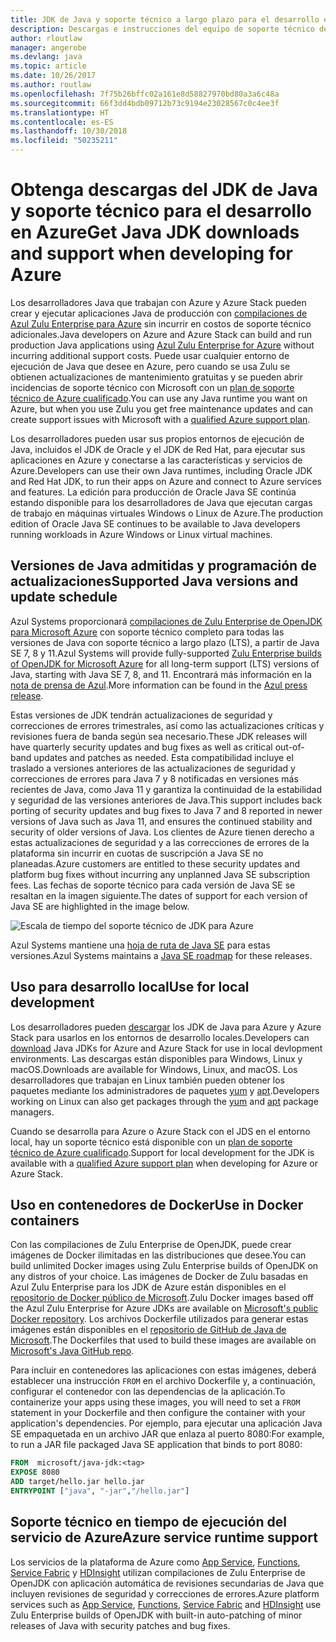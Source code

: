 ```yaml
---
title: JDK de Java y soporte técnico a largo plazo para el desarrollo en Azure
description: Descargas e instrucciones del equipo de soporte técnico de Azure para el desarrollo y ejecución de aplicaciones Java.
author: rloutlaw
manager: angerobe
ms.devlang: java
ms.topic: article
ms.date: 10/26/2017
ms.author: routlaw
ms.openlocfilehash: 7f75b26bffc02a161e8d58827970bd80a3a6c48a
ms.sourcegitcommit: 66f3dd4bdb09712b73c9194e23028567c0c4ee3f
ms.translationtype: HT
ms.contentlocale: es-ES
ms.lasthandoff: 10/30/2018
ms.locfileid: "50235211"
---
```

# <a name="get-java-jdk-downloads-and-support-when-developing-for-azure"></a><span data-ttu-id="8b841-103">Obtenga descargas del JDK de Java y soporte técnico para el desarrollo en Azure</span><span class="sxs-lookup"><span data-stu-id="8b841-103">Get Java JDK downloads and support when developing for Azure</span></span>

<span data-ttu-id="8b841-104">Los desarrolladores Java que trabajan con Azure y Azure Stack pueden crear y ejecutar aplicaciones Java de producción con [compilaciones de Azul Zulu Enterprise para Azure](https://www.azul.com/downloads/azure-only/zulu/) sin incurrir en costos de soporte técnico adicionales.</span><span class="sxs-lookup"><span data-stu-id="8b841-104">Java developers on Azure and Azure Stack can build and run production Java applications using [Azul Zulu Enterprise for Azure](https://www.azul.com/downloads/azure-only/zulu/) without incurring additional support costs.</span></span> <span data-ttu-id="8b841-105">Puede usar cualquier entorno de ejecución de Java que desee en Azure, pero cuando se usa Zulu se obtienen actualizaciones de mantenimiento gratuitas y se pueden abrir incidencias de soporte técnico con Microsoft con un [plan de soporte técnico de Azure cualificado](https://azure.microsoft.com/support/plans/).</span><span class="sxs-lookup"><span data-stu-id="8b841-105">You can use any Java runtime you want on Azure, but when you use Zulu you get free maintenance updates and can create support issues with Microsoft with a  [qualified Azure support plan](https://azure.microsoft.com/support/plans/).</span></span>

<span data-ttu-id="8b841-106">Los desarrolladores pueden usar sus propios entornos de ejecución de Java, incluidos el JDK de Oracle y el JDK de Red Hat, para ejecutar sus aplicaciones en Azure y conectarse a las características y servicios de Azure.</span><span class="sxs-lookup"><span data-stu-id="8b841-106">Developers can use their own Java runtimes, including Oracle JDK and Red Hat JDK, to run their apps on Azure and connect to Azure services and features.</span></span> <span data-ttu-id="8b841-107">La edición para producción de Oracle Java SE continúa estando disponible para los desarrolladores de Java que ejecutan cargas de trabajo en máquinas virtuales Windows o Linux de Azure.</span><span class="sxs-lookup"><span data-stu-id="8b841-107">The production edition of Oracle Java SE continues to be available to Java developers running  workloads in Azure Windows or Linux virtual machines.</span></span>

## <a name="supported-java-versions-and-update-schedule"></a><span data-ttu-id="8b841-108">Versiones de Java admitidas y programación de actualizaciones</span><span class="sxs-lookup"><span data-stu-id="8b841-108">Supported Java versions and update schedule</span></span>

<span data-ttu-id="8b841-109">Azul Systems proporcionará [compilaciones de Zulu Enterprise de OpenJDK para Microsoft Azure](https://www.azul.com/downloads/azure-only/zulu/) con soporte técnico completo para todas las versiones de Java con soporte técnico a largo plazo (LTS), a partir de Java SE 7, 8 y 11.</span><span class="sxs-lookup"><span data-stu-id="8b841-109">Azul Systems will provide fully-supported [Zulu Enterprise builds of OpenJDK for Microsoft Azure](https://www.azul.com/downloads/azure-only/zulu/) for all long-term support (LTS) versions of Java, starting with Java SE 7, 8, and 11.</span></span> <span data-ttu-id="8b841-110">Encontrará más información en la [nota de prensa de Azul](https://www.azul.com/press_release/free-java-production-support-for-microsoft-azure-azure-stack).</span><span class="sxs-lookup"><span data-stu-id="8b841-110">More information can be found in the [Azul press release](https://www.azul.com/press_release/free-java-production-support-for-microsoft-azure-azure-stack).</span></span>


<span data-ttu-id="8b841-111">Estas versiones de JDK tendrán actualizaciones de seguridad y correcciones de errores trimestrales, así como las actualizaciones críticas y revisiones fuera de banda según sea necesario.</span><span class="sxs-lookup"><span data-stu-id="8b841-111">These JDK releases will have quarterly security updates and bug fixes as well as critical out-of-band updates and patches as needed.</span></span>  <span data-ttu-id="8b841-112">Esta compatibilidad incluye el traslado a versiones anteriores de las actualizaciones de seguridad y correcciones de errores para Java 7 y 8 notificadas en versiones más recientes de Java, como Java 11 y garantiza la continuidad de la estabilidad y seguridad de las versiones anteriores de Java.</span><span class="sxs-lookup"><span data-stu-id="8b841-112">This support includes back porting of security updates and bug fixes to Java 7 and 8 reported in newer versions of Java such as Java 11, and ensures the continued stability and security of older versions of Java.</span></span>  <span data-ttu-id="8b841-113">Los clientes de Azure tienen derecho a estas actualizaciones de seguridad y a las correcciones de errores de la plataforma sin incurrir en cuotas de suscripción a Java SE no planeadas.</span><span class="sxs-lookup"><span data-stu-id="8b841-113">Azure customers are entitled to these security updates and platform bug fixes without incurring any unplanned Java SE subscription fees.</span></span> <span data-ttu-id="8b841-114">Las fechas de soporte técnico para cada versión de Java SE se resaltan en la imagen siguiente.</span><span class="sxs-lookup"><span data-stu-id="8b841-114">The dates of support for each version of Java SE are highlighted in the image below.</span></span>

![Escala de tiempo del soporte técnico de JDK para Azure](media/azure-jdk-support.png)

<span data-ttu-id="8b841-116">Azul Systems mantiene una [hoja de ruta de Java SE](https://www.azul.com/products/azul_support_roadmap/) para estas versiones.</span><span class="sxs-lookup"><span data-stu-id="8b841-116">Azul Systems maintains a [Java SE roadmap](https://www.azul.com/products/azul_support_roadmap/) for these releases.</span></span>

## <a name="use-for-local-development"></a><span data-ttu-id="8b841-117">Uso para desarrollo local</span><span class="sxs-lookup"><span data-stu-id="8b841-117">Use for local development</span></span> 

<span data-ttu-id="8b841-118">Los desarrolladores pueden [descargar](https://www.azul.com/downloads/azure-only/zulu/) los JDK de Java para Azure y Azure Stack para usarlos en los entornos de desarrollo locales.</span><span class="sxs-lookup"><span data-stu-id="8b841-118">Developers can [download](https://www.azul.com/downloads/azure-only/zulu/) Java JDKs for Azure and Azure Stack for use in local devlopment environments.</span></span> <span data-ttu-id="8b841-119">Las descargas están disponibles para Windows, Linux y macOS.</span><span class="sxs-lookup"><span data-stu-id="8b841-119">Downloads are available for Windows, Linux, and macOS.</span></span> <span data-ttu-id="8b841-120">Los desarrolladores que trabajan en Linux también pueden obtener los paquetes mediante los administradores de paquetes [yum](https://www.azul.com/downloads/azure-only/zulu/#yum-repo) y [apt](https://www.azul.com/downloads/azure-only/zulu/#apt-repo).</span><span class="sxs-lookup"><span data-stu-id="8b841-120">Developers working on Linux can also get packages through the  [yum](https://www.azul.com/downloads/azure-only/zulu/#yum-repo) and [apt](https://www.azul.com/downloads/azure-only/zulu/#apt-repo) package managers.</span></span>

<span data-ttu-id="8b841-121">Cuando se desarrolla para Azure o Azure Stack con el JDS en el entorno local, hay un soporte técnico está disponible con un [plan de soporte técnico de Azure cualificado](https://azure.microsoft.com/support/plans/).</span><span class="sxs-lookup"><span data-stu-id="8b841-121">Support for local development for the JDK is available with a [qualified Azure support plan](https://azure.microsoft.com/support/plans/) when developing for Azure or Azure Stack.</span></span>

## <a name="use-in-docker-containers"></a><span data-ttu-id="8b841-122">Uso en contenedores de Docker</span><span class="sxs-lookup"><span data-stu-id="8b841-122">Use in Docker containers</span></span>

<span data-ttu-id="8b841-123">Con las compilaciones de Zulu Enterprise de OpenJDK, puede crear imágenes de Docker ilimitadas en las distribuciones que desee.</span><span class="sxs-lookup"><span data-stu-id="8b841-123">You can build unlimited Docker images using Zulu Enterprise builds of OpenJDK on any distros of your choice.</span></span> <span data-ttu-id="8b841-124">Las imágenes de Docker de Zulu basadas en Azul Zulu Enterprise para los JDK de Azure están disponibles en el [repositorio de Docker público de Microsoft](https://hub.docker.com/r/microsoft/java-jdk/).</span><span class="sxs-lookup"><span data-stu-id="8b841-124">Zulu Docker images based off the Azul Zulu Enterprise for Azure JDKs are available on [Microsoft's public Docker repository](https://hub.docker.com/r/microsoft/java-jdk/).</span></span> <span data-ttu-id="8b841-125">Los archivos Dockerfile utilizados para generar estas imágenes están disponibles en el [repositorio de GitHub de Java de Microsoft](https://github.com/Microsoft/java/tree/master/docker).</span><span class="sxs-lookup"><span data-stu-id="8b841-125">The  Dockerfiles that used to build these images are available on [Microsoft's Java GitHub repo](https://github.com/Microsoft/java/tree/master/docker).</span></span>

<span data-ttu-id="8b841-126">Para incluir en contenedores las aplicaciones con estas imágenes, deberá establecer una instrucción `FROM` en el archivo Dockerfile y, a continuación, configurar el contenedor con las dependencias de la aplicación.</span><span class="sxs-lookup"><span data-stu-id="8b841-126">To containerize your apps using these images, you will need to set a `FROM` statement in your Dockerfile and then configure the container with your application's dependencies.</span></span> <span data-ttu-id="8b841-127">Por ejemplo, para ejecutar una aplicación Java SE empaquetada en un archivo JAR que enlaza al puerto 8080:</span><span class="sxs-lookup"><span data-stu-id="8b841-127">For example, to run a JAR file packaged Java SE application that binds to port 8080:</span></span>

```Dockerfile
FROM  microsoft/java-jdk:<tag>
EXPOSE 8080
ADD target/hello.jar hello.jar
ENTRYPOINT ["java", "-jar","/hello.jar"]
```

## <a name="azure-service-runtime-support"></a><span data-ttu-id="8b841-128">Soporte técnico en tiempo de ejecución del servicio de Azure</span><span class="sxs-lookup"><span data-stu-id="8b841-128">Azure service runtime support</span></span>

<span data-ttu-id="8b841-129">Los servicios de la plataforma de Azure como [App Service](/azure/app-service/containers/), [Functions](/azure/azure-functions/functions-create-first-java-maven), [Service Fabric](/azure/service-fabric/) y [HDInsight](/azure/hdinsight/) utilizan compilaciones de Zulu Enterprise de OpenJDK con aplicación automática de revisiones secundarias de Java que incluyen revisiones de seguridad y correcciones de errores.</span><span class="sxs-lookup"><span data-stu-id="8b841-129">Azure platform services such as [App Service](/azure/app-service/containers/), [Functions](/azure/azure-functions/functions-create-first-java-maven), [Service Fabric](/azure/service-fabric/) and [HDInsight](/azure/hdinsight/)  use Zulu Enterprise builds of OpenJDK with built-in auto-patching of minor releases of Java with security patches and bug fixes.</span></span>
